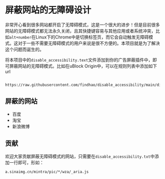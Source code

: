 # 屏蔽网站的无障碍设计
非常开心看到很多网站都开启了无障碍模式，这是一个很大的进步！但是目前很多网站的无障碍模式都无法永久关闭，且其快捷键容易与其他应用或者系统冲突，比如`alt+number`在Linux下的Chrome中是切换标签页，而它会自动触发无障碍模式。这对于一些不需要无障碍模式的用户来说是很不方便的。本项目就是为了解决这个问题而诞生的。

将本项目中的`disable_accessibility.text`文件添加到你的广告屏蔽插件中，即可屏蔽网站的无障碍模式。比如在uBlock Origin中，可以在规则列表中添加如下url
    
        https://raw.githubusercontent.com/findhao/disable_accessibility/main/disable_accessibility.txt

## 屏蔽的网站
- 百度
- 淘宝
- 新浪微博

## 贡献
欢迎大家贡献屏蔽无障碍模式的网站，只需要在`disable_accessibility.txt`中添加一行即可，形如：
```
a.sinaimg.cn/mintra/pic/*/wza/_aria.js
```